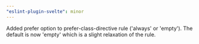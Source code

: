 ```yaml
---
"eslint-plugin-svelte": minor
---
```


Added prefer option to prefer-class-directive rule ('always' or 'empty'). The default is now 'empty' which is a slight relaxation of the rule.
